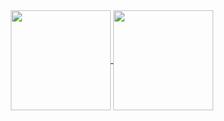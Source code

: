 <div align="center">
  <a href="https://github.com/Sansossio">
    <img align="center" height="160rem" src="https://stats.jsansossio.com/api?username=Sansossio&show_icons=true&theme=dark">
  </a>
  <a href="https://github.com/Sansossio">
    <img align="center" height="160rem" src="https://stats.jsansossio.com/api/top-langs/?username=Sansossio&layout=compact&theme=dark&exclude_repo=unity-socketio">
  </a>
</div>
